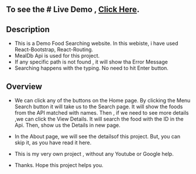## To see the # Live Demo , [Click Here](https://dreamy-turing-3c0fff.netlify.app/).

## Description

* This is a Demo Food Searching website. In this webiste, i have used React-Bootstrap, React-Routing.
* MealDb Api is used for this project.
* If any specific path is not found , it will show tha Error Message
* Searching happens with the typing. No need to hit Enter button.

## Overview

* We can click any of the buttons on the Home page. By clicking the Menu Search button it will take us to the Search page. It will show the foods from the API matched with names. Then , if we need to see more details ,we can click the View Details. It will search the food with the ID in the Api. Then, show us the Details in new page.
* In the About page, we will see the detailsof this project. But, you can skip it, as you have read it here.


* This is my very own project , without any Youtube or Google help.
* Thanks. Hope this project helps you.
